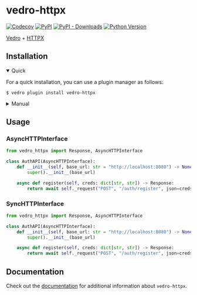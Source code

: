 # vedro-httpx

[![Codecov](https://img.shields.io/codecov/c/github/vedro-universe/vedro-httpx/main.svg?style=flat-square)](https://codecov.io/gh/vedro-universe/vedro-httpx)
[![PyPI](https://img.shields.io/pypi/v/vedro-httpx.svg?style=flat-square)](https://pypi.python.org/pypi/vedro-httpx/)
[![PyPI - Downloads](https://img.shields.io/pypi/dm/vedro-httpx?style=flat-square)](https://pypi.python.org/pypi/vedro-httpx/)
[![Python Version](https://img.shields.io/pypi/pyversions/vedro-httpx.svg?style=flat-square)](https://pypi.python.org/pypi/vedro-httpx/)

[Vedro](https://vedro.io/) + [HTTPX](https://www.python-httpx.org/)

## Installation

<details open>
<summary>Quick</summary>
<p>

For a quick installation, you can use a plugin manager as follows:

```shell
$ vedro plugin install vedro-httpx
```

</p>
</details>

<details>
<summary>Manual</summary>
<p>

To install manually, follow these steps:

1. Install the package using pip:

```shell
$ pip3 install vedro-httpx
```

2. Next, activate the plugin in your `vedro.cfg.py` configuration file:

```python
# ./vedro.cfg.py
import vedro
import vedro_httpx


class Config(vedro.Config):
    class Plugins(vedro.Config.Plugins):
        class VedroHTTPX(vedro_httpx.VedroHTTPX):
            enabled = True
```

</p>
</details>

## Usage

### AsyncHTTPInterface

```python
from vedro_httpx import Response, AsyncHTTPInterface

class AuthAPI(AsyncHTTPInterface):
    def __init__(self, base_url: str = "http://localhost:8080") -> None:
        super().__init__(base_url)

    async def register(self, creds: dict[str, str]) -> Response:
        return await self._request("POST", "/auth/register", json=creds)
```

### SyncHTTPInterface

```python
from vedro_httpx import Response, AsyncHTTPInterface

class AuthAPI(AsyncHTTPInterface):
    def __init__(self, base_url: str = "http://localhost:8080") -> None:
        super().__init__(base_url)

    async def register(self, creds: dict[str, str]) -> Response:
        return await self._request("POST", "/auth/register", json=creds)
```

## Documentation

Check out the [documentation](https://vedro.io/docs/integrations/httpx-client) for additional information about `vedro-httpx`.
